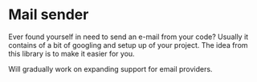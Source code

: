 # Mail sender

Ever found yourself in need to send an e-mail from your code? Usually it contains of a bit of googling and
setup up of your project. The idea from this library is to make it easier for you. 

Will gradually work on expanding support for email providers.